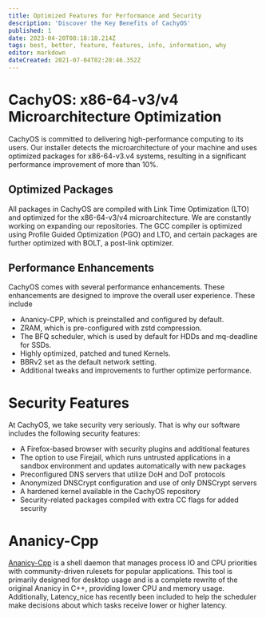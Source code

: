 ```yaml
---
title: Optimized Features for Performance and Security
description: 'Discover the Key Benefits of CachyOS'
published: 1
date: 2023-04-20T08:18:18.214Z
tags: best, better, feature, features, info, information, why
editor: markdown
dateCreated: 2021-07-04T02:28:46.352Z
---
```


CachyOS: x86-64-v3/v4 Microarchitecture Optimization
=================================================
CachyOS is committed to delivering high-performance computing to its users. Our installer detects the microarchitecture of your machine and uses optimized packages for x86-64-v3.v4 systems, resulting in a significant performance improvement of more than 10%.

Optimized Packages
------------------
All packages in CachyOS are compiled with Link Time Optimization (LTO) and optimized for the x86-64-v3/v4 microarchitecture. We are constantly working on expanding our repositories. The GCC compiler is optimized using Profile Guided Optimization (PGO) and LTO, and certain packages are further optimized with BOLT, a post-link optimizer.

Performance Enhancements
------------------------
CachyOS comes with several performance enhancements. These enhancements are designed to improve the overall user experience. These include

- Ananicy-CPP, which is preinstalled and configured by default.
- ZRAM, which is pre-configured with zstd compression.
- The BFQ scheduler, which is used by default for HDDs and mq-deadline for SSDs.
- Highly optimized, patched and tuned Kernels.
- BBRv2 set as the default network setting.
- Additional tweaks and improvements to further optimize performance.

Security Features
=================
At CachyOS, we take security very seriously. That is why our software includes the following security features:
- A Firefox-based browser with security plugins and additional features
- The option to use Firejail, which runs untrusted applications in a sandbox environment and updates automatically with new packages
- Preconfigured DNS servers that utilize DoH and DoT protocols
- Anonymized DNSCrypt configuration and use of only DNSCrypt servers
- A hardened kernel available in the CachyOS repository
- Security-related packages compiled with extra CC flags for added security

Ananicy-Cpp
===========
[Ananicy-Cpp](https://gitlab.com/ananicy-cpp/ananicy-cpp) is a shell daemon that manages process IO and CPU priorities with community-driven rulesets for popular applications. This tool is primarily designed for desktop usage and is a complete rewrite of the original Ananicy in C++, providing lower CPU and memory usage. Additionally, Latency\_nice has recently been included to help the scheduler make decisions about which tasks receive lower or higher latency.
